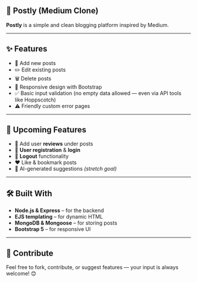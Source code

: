 ## 🚀 Postly (Medium Clone)

**Postly** is a simple and clean blogging platform inspired by Medium.  

---

## ✨ Features

- 📝 Add new posts  
- ✏️ Edit existing posts  
- 🗑️ Delete posts  
- 🎨 Responsive design with Bootstrap  
- ✅ Basic input validation (no empty data allowed — even via API tools like Hoppscotch) 
- ⚠️ Friendly custom error pages  

---

## 🔮 Upcoming Features

- 🧾 Add user **reviews** under posts  
- 🔐 **User registration** & **login**  
- 🚪 **Logout** functionality  
- ❤️ Like & bookmark posts  
- 🧠 AI-generated suggestions *(stretch goal)*

---

## 🛠️ Built With

- **Node.js & Express** – for the backend  
- **EJS templating** – for dynamic HTML  
- **MongoDB & Mongoose** – for storing posts  
- **Bootstrap 5** – for responsive UI  

---

## 🤝 Contribute

Feel free to fork, contribute, or suggest features — your input is always welcome! 😊
